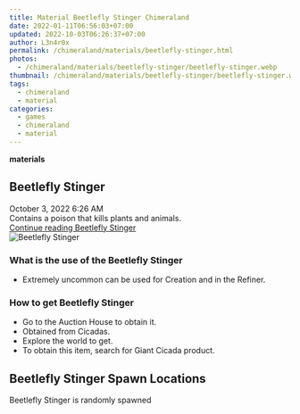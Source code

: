 ```yaml
---
title: Material Beetlefly Stinger Chimeraland
date: 2022-01-11T06:56:03+07:00
updated: 2022-10-03T06:26:37+07:00
author: L3n4r0x
permalink: /chimeraland/materials/beetlefly-stinger.html
photos:
  - /chimeraland/materials/beetlefly-stinger/beetlefly-stinger.webp
thumbnail: /chimeraland/materials/beetlefly-stinger/beetlefly-stinger.webp
tags:
  - chimeraland
  - material
categories:
  - games
  - chimeraland
  - material
---
```


<link
  rel="stylesheet"
  href="https://rawcdn.githack.com/dimaslanjaka/Web-Manajemen/870a349/css/bootstrap-5-3-0-alpha3-wrapper.css"
/>
<section id="bootstrap-wrapper">
  <div data-bs-theme="dark">
    <div
      class="row g-0 border rounded overflow-hidden flex-md-row mb-4 shadow-sm position-relative bg-dark text-light"
    >
      <div class="col p-4 d-flex flex-column position-static">
        <strong class="d-inline-block mb-2 text-success">materials</strong>
        <h2 class="mb-0">Beetlefly Stinger</h2>
        <div class="mb-1 text-muted">October 3, 2022 6:26 AM</div>
        <div class="mb-2 border p-1">
          Contains a poison that kills plants and animals.
        </div>
        <a
          href="/chimeraland/materials/beetlefly-stinger.html"
          class="stretched-link d-none text-primary"
          >Continue reading Beetlefly Stinger</a
        >
      </div>
      <div class="col-auto d-none d-md-block d-lg-block">
        <img
          src="https://www.webmanajemen.com/chimeraland/materials/beetlefly-stinger/beetlefly-stinger.webp"
          alt="Beetlefly Stinger"
        />
      </div>
    </div>
    <div class="row">
      <div class="col-lg-6 col-12 mb-2">
        <div class="card">
          <div class="card-body">
            <h3 class="card-title">What is the use of the Beetlefly Stinger</h3>
            <div class="card-text">
              <ul>
                <li>
                  Extremely uncommon can be used for Creation and in the
                  Refiner.
                </li>
              </ul>
            </div>
          </div>
        </div>
      </div>
      <div class="col-lg-6 col-12 mb-2">
        <div class="card">
          <div class="card-body">
            <h3 class="card-title">How to get Beetlefly Stinger</h3>
            <div class="card-text">
              <ul>
                <li>Go to the Auction House to obtain it.</li>
                <li>Obtained from Cicadas.</li>
                <li>Explore the world to get.</li>
                <li>To obtain this item, search for Giant Cicada product.</li>
              </ul>
            </div>
          </div>
        </div>
      </div>
      <div class="col-12 mb-2">
        <h2>Beetlefly Stinger Spawn Locations</h2>
        <p>Beetlefly Stinger is randomly spawned</p>
      </div>
    </div>
  </div>
</section>